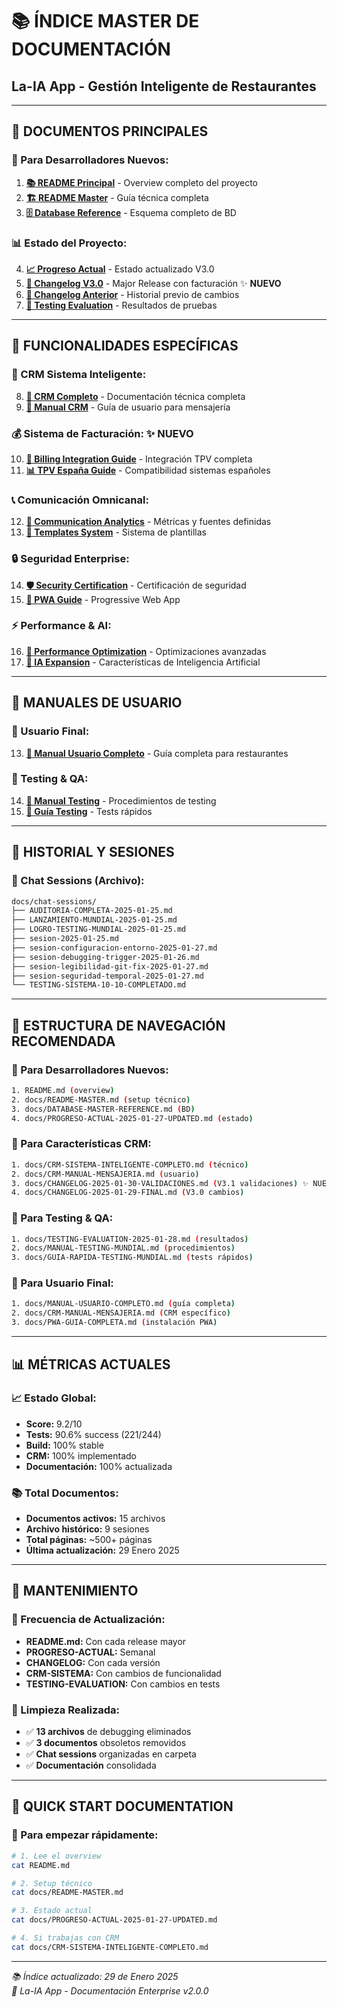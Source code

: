 # 📚 **ÍNDICE MASTER DE DOCUMENTACIÓN**
## **La-IA App - Gestión Inteligente de Restaurantes**

---

## 🎯 **DOCUMENTOS PRINCIPALES**

### **📖 Para Desarrolladores Nuevos:**
1. **[📚 README Principal](../README.md)** - Overview completo del proyecto
2. **[🏗️ README Master](README-MASTER.md)** - Guía técnica completa
3. **[🗄️ Database Reference](DATABASE-MASTER-REFERENCE.md)** - Esquema completo de BD

### **📊 Estado del Proyecto:**
4. **[📈 Progreso Actual](PROGRESO-ACTUAL-2025-01-27-UPDATED.md)** - Estado actualizado V3.0
5. **[📝 Changelog V3.0](CHANGELOG-2025-01-29-FINAL-V2.md)** - Major Release con facturación ✨ **NUEVO**
6. **[📝 Changelog Anterior](CHANGELOG-2025-01-29-FINAL.md)** - Historial previo de cambios
7. **[🧪 Testing Evaluation](TESTING-EVALUATION-2025-01-28.md)** - Resultados de pruebas

---

## 🎯 **FUNCIONALIDADES ESPECÍFICAS**

### **🤖 CRM Sistema Inteligente:**
8. **[🎯 CRM Completo](CRM-SISTEMA-INTELIGENTE-COMPLETO.md)** - Documentación técnica completa
9. **[📖 Manual CRM](CRM-MANUAL-MENSAJERIA.md)** - Guía de usuario para mensajería

### **💰 Sistema de Facturación:** ✨ **NUEVO**
10. **[🧾 Billing Integration Guide](BILLING-INTEGRATION-GUIDE.md)** - Integración TPV completa
11. **[📊 TPV España Guide](TPV-ESPANA-COMPATIBILITY.md)** - Compatibilidad sistemas españoles

### **📞 Comunicación Omnicanal:**
12. **[💬 Communication Analytics](COMMUNICATION-ANALYTICS-GUIDE.md)** - Métricas y fuentes definidas
13. **[📝 Templates System](TEMPLATES-PERSONALIZADAS-GUIDE.md)** - Sistema de plantillas

### **🔒 Seguridad Enterprise:**
14. **[🛡️ Security Certification](SECURITY-ENTERPRISE-CERTIFICATION.md)** - Certificación de seguridad
15. **[📱 PWA Guide](PWA-GUIA-COMPLETA.md)** - Progressive Web App

### **⚡ Performance & AI:**
16. **[🚀 Performance Optimization](PERFORMANCE-OPTIMIZATION-COMPLETA.md)** - Optimizaciones avanzadas
17. **[🤖 IA Expansion](IA-EXPANSION-COMPLETA.md)** - Características de Inteligencia Artificial

---

## 👥 **MANUALES DE USUARIO**

### **📖 Usuario Final:**
13. **[📖 Manual Usuario Completo](MANUAL-USUARIO-COMPLETO.md)** - Guía completa para restaurantes

### **🧪 Testing & QA:**
14. **[🧪 Manual Testing](MANUAL-TESTING-MUNDIAL.md)** - Procedimientos de testing
15. **[🚀 Guía Testing](GUIA-RAPIDA-TESTING-MUNDIAL.md)** - Tests rápidos

---

## 📁 **HISTORIAL Y SESIONES**

### **💬 Chat Sessions (Archivo):**
```bash
docs/chat-sessions/
├── AUDITORIA-COMPLETA-2025-01-25.md
├── LANZAMIENTO-MUNDIAL-2025-01-25.md
├── LOGRO-TESTING-MUNDIAL-2025-01-25.md
├── sesion-2025-01-25.md
├── sesion-configuracion-entorno-2025-01-27.md
├── sesion-debugging-trigger-2025-01-26.md
├── sesion-legibilidad-git-fix-2025-01-27.md
├── sesion-seguridad-temporal-2025-01-27.md
└── TESTING-SISTEMA-10-10-COMPLETADO.md
```

---

## 🎯 **ESTRUCTURA DE NAVEGACIÓN RECOMENDADA**

### **🚀 Para Desarrolladores Nuevos:**
```bash
1. README.md (overview)
2. docs/README-MASTER.md (setup técnico)
3. docs/DATABASE-MASTER-REFERENCE.md (BD)
4. docs/PROGRESO-ACTUAL-2025-01-27-UPDATED.md (estado)
```

### **🎯 Para Características CRM:**
```bash
1. docs/CRM-SISTEMA-INTELIGENTE-COMPLETO.md (técnico)
2. docs/CRM-MANUAL-MENSAJERIA.md (usuario)
3. docs/CHANGELOG-2025-01-30-VALIDACIONES.md (V3.1 validaciones) ✨ NUEVO
4. docs/CHANGELOG-2025-01-29-FINAL.md (V3.0 cambios)
```

### **🧪 Para Testing & QA:**
```bash
1. docs/TESTING-EVALUATION-2025-01-28.md (resultados)
2. docs/MANUAL-TESTING-MUNDIAL.md (procedimientos)
3. docs/GUIA-RAPIDA-TESTING-MUNDIAL.md (tests rápidos)
```

### **📱 Para Usuario Final:**
```bash
1. docs/MANUAL-USUARIO-COMPLETO.md (guía completa)
2. docs/CRM-MANUAL-MENSAJERIA.md (CRM específico)
3. docs/PWA-GUIA-COMPLETA.md (instalación PWA)
```

---

## 📊 **MÉTRICAS ACTUALES**

### **📈 Estado Global:**
- **Score:** 9.2/10
- **Tests:** 90.6% success (221/244)
- **Build:** 100% stable
- **CRM:** 100% implementado
- **Documentación:** 100% actualizada

### **📚 Total Documentos:**
- **Documentos activos:** 15 archivos
- **Archivo histórico:** 9 sesiones
- **Total páginas:** ~500+ páginas
- **Última actualización:** 29 Enero 2025

---

## 🔄 **MANTENIMIENTO**

### **📅 Frecuencia de Actualización:**
- **README.md:** Con cada release mayor
- **PROGRESO-ACTUAL:** Semanal
- **CHANGELOG:** Con cada versión
- **CRM-SISTEMA:** Con cambios de funcionalidad
- **TESTING-EVALUATION:** Con cambios en tests

### **🧹 Limpieza Realizada:**
- ✅ **13 archivos** de debugging eliminados
- ✅ **3 documentos** obsoletos removidos
- ✅ **Chat sessions** organizadas en carpeta
- ✅ **Documentación** consolidada

---

## 🎯 **QUICK START DOCUMENTATION**

### **🚀 Para empezar rápidamente:**
```bash
# 1. Lee el overview
cat README.md

# 2. Setup técnico
cat docs/README-MASTER.md

# 3. Estado actual
cat docs/PROGRESO-ACTUAL-2025-01-27-UPDATED.md

# 4. Si trabajas con CRM
cat docs/CRM-SISTEMA-INTELIGENTE-COMPLETO.md
```

---

*📚 Índice actualizado: 29 de Enero 2025*  
*🎯 La-IA App - Documentación Enterprise v2.0.0*

